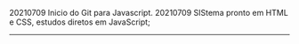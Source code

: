 20210709 Inicio do Git para Javascript.
20210709 SIStema pronto em HTML e CSS, estudos diretos em JavaScript;


--------------------------------------------------------------------
<!-- 
Create a new repository on the command line

echo "# escola-de-javascrip" >> README.md
git init
git add README.md
git commit -m "first commit"
git branch -M main
git remote add origin https://github.com/ireisjr/escola-de-javascript.git
git push -u origin master 
-->
<!-- 
Push an existing repository from the command line

git remote add origin https://github.com/ireisjr/escola-de-javascript.git
git branch -M main
git push -u origin master 
-->

<!-- 
Isso inicializa um repositório git no seu projeto
    git init
Isso irá listar todos os arquivos no seu diretório de trabalho.
    git status
Isso adiciona todos os seus arquivos e alterações numa área temporária.    
    git add .
Isso commita todos os seus arquivos, adicionando a mensagem “primeiro commit”   
    git commit -m "Texto comitado"
Isso envia seus commits para sua branch “master” no GitHub    
    git remote add origin https://github.com/ireisjr/escola-de-javascript.git    
-->


